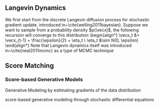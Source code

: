 

## Langevin Dynamics
We first start from the discrete Langevin diffusion process for stochastic gradient update, introduced in~\cite{welling2011bayesian}. Suppose we want to sample from a probability density $p(\vecx)$, the following recursion will converge to this distribution
\begin{align*}
\vecx_t &= \vecx_{t-1} + \frac{\epsilon}{2} + \eta_t \\
\eta_t &\sim N(0, \epsilon)
\end{align*}
Note that Langevin dynamics itself was introduced in~\cite{neal2011mcmc} as a type of MCMC technique


## Score Matching
### Score-based Generative Models
Generative Modeling by estimating gradients of the data distribution  


score-based generative modeling through stochastic differential equations
